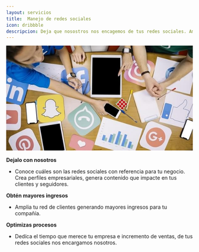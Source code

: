 ```yaml
---
layout: servicios
title:  Manejo de redes sociales
icon: dribbble
descripcion: Deja que nosostros nos encagemos de tus redes sociales. Amplia tu red de clientes
---
```


<img src="\assets\img\slide\Manejo-de-redes-sociales.jpg" class="img-fluid" alt="Responsive image">

**Dejalo con nosotros**
* Conoce cuáles son las redes sociales con referencia para tu negocio. Crea perfiles empresariales,  genera contenido que impacte en tus clientes y seguidores.  

**Obtén mayores ingresos**
* Amplia tu red de clientes generando mayores ingresos para tu compañía.

**Optimizas procesos**
* Dedíca el tiempo que merece tu empresa e incremento de ventas, de tus redes sociales  nos encargamos nosotros.




​

